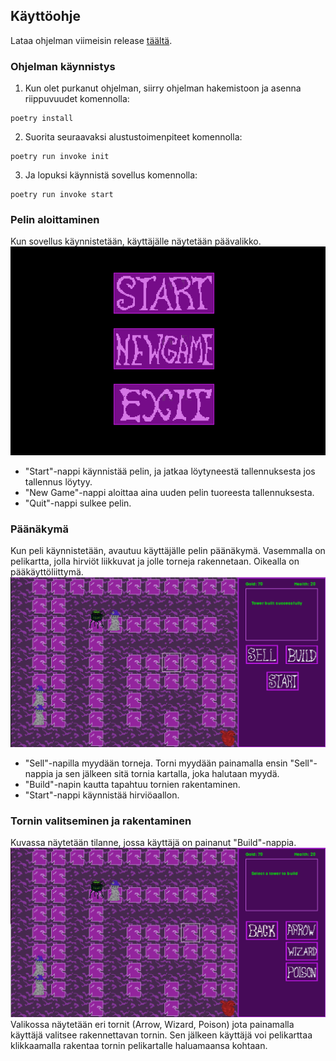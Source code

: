 ## Käyttöohje
Lataa ohjelman viimeisin release [täältä](https://github.com/user7888/ot-harjoitustyo/releases).

### Ohjelman käynnistys
1. Kun olet purkanut ohjelman, siirry ohjelman hakemistoon ja asenna riippuvuudet komennolla:
```
poetry install
```

2. Suorita seuraavaksi alustustoimenpiteet komennolla:
```
poetry run invoke init
```

3. Ja lopuksi käynnistä sovellus komennolla:
```
poetry run invoke start
```

### Pelin aloittaminen
Kun sovellus käynnistetään, käyttäjälle näytetään päävalikko.
![Pakkausrakenne](./kuvat/paavalikko.png)

- "Start"-nappi käynnistää pelin, ja jatkaa löytyneestä tallennuksesta jos tallennus löytyy.
- "New Game"-nappi aloittaa aina uuden pelin tuoreesta tallennuksesta. 
- "Quit"-nappi sulkee pelin.

### Päänäkymä
Kun peli käynnistetään, avautuu käyttäjälle pelin päänäkymä. Vasemmalla on pelikartta,
jolla hirviöt liikkuvat ja jolle torneja rakennetaan. Oikealla on pääkäyttöliittymä.
![Pakkausrakenne](./kuvat/paanakyma.png)
- "Sell"-napilla myydään torneja. Torni myydään painamalla ensin "Sell"-nappia ja 
  sen jälkeen sitä tornia kartalla, joka halutaan myydä.
- "Build"-napin kautta tapahtuu tornien rakentaminen.
- "Start"-nappi käynnistää hirviöaallon. 

### Tornin valitseminen ja rakentaminen
Kuvassa näytetään tilanne, jossa käyttäjä on painanut "Build"-nappia.
![Pakkausrakenne](./kuvat/torninrakentaminen.png)
Valikossa näytetään eri tornit (Arrow, Wizard, Poison) jota painamalla käyttäjä valitsee
rakennettavan tornin. Sen jälkeen käyttäjä voi pelikarttaa klikkaamalla
rakentaa tornin pelikartalle haluamaansa kohtaan.


